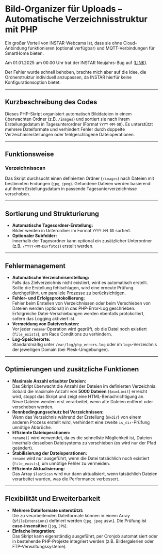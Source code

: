 # Bild-Organizer für Uploads – Automatische Verzeichnisstruktur mit PHP

Ein großer Vorteil von INSTAR-Webcams ist, dass sie ohne Cloud-Anbindung funktionieren (optional verfügbar) und MQTT-Verbindungen für SmartHome bieten.

Am 01.01.2025 um 00:00 Uhr trat der INSTAR Neujahrs-Bug auf ([LINK](https://forum.instar.com/t/in-9008-full-hd-erstellt-seit-dem-01-01-2025-keine-ordner-mehr-auf-dem-ftp-server-beim-speichern-von-bildern/30504/1)).

Der Fehler wurde schnell behoben, brachte mich aber auf die Idee, die Ordnerstruktur individuell anzupassen, da INSTAR hierfür keine Konfigurationsoption bietet.

---

## **Kurzbeschreibung des Codes**  
Dieses PHP-Skript organisiert automatisch Bilddateien in einem überwachten Ordner (z.B. `/images`) und sortiert sie nach ihrem Erstellungsdatum in Tagesunterordner (Format `YYYY-MM-DD`). Es unterstützt mehrere Dateiformate und verhindert Fehler durch doppelte Verzeichniserstellungen oder fehlgeschlagene Dateioperationen.  

---

## **Funktionsweise**  
### **Verzeichnisscan**  
Das Skript durchsucht einen definierten Ordner (`/images`) nach Dateien mit bestimmten Endungen (`jpg`, `jpeg`). Gefundene Dateien werden basierend auf ihrem Erstellungsdatum in passende Tagesunterverzeichnisse verschoben.  

---

## **Sortierung und Strukturierung**  
- **Automatische Tagesordner-Erstellung:**  
  Bilder werden in Unterordner im Format `YYYY-MM-DD` sortiert.  
- **Optionaler Subfolder:**  
  Innerhalb der Tagesordner kann optional ein zusätzlicher Unterordner (z.B. `/YYYY-MM-DD/fotos`) erstellt werden.  

---

## **Fehlermanagement**  
- **Automatische Verzeichniserstellung:**  
  Falls das Zielverzeichnis nicht existiert, wird es automatisch erstellt. Sollte die Erstellung fehlschlagen, wird eine erneute Prüfung durchgeführt, um parallele Prozesse zu berücksichtigen.  
- **Fehler- und Erfolgsprotokollierung:**  
  Fehler beim Erstellen von Verzeichnissen oder beim Verschieben von Dateien werden (optional) in das PHP-Error-Log geschrieben. Erfolgreiche Datei-Verschiebungen werden ebenfalls protokolliert, sofern das Logging aktiviert ist.  
- **Vermeidung von Dateiverlusten:**  
  Vor jeder `rename`-Operation wird geprüft, ob die Datei noch existiert (`file_exists`), um Race Conditions zu verhindern.  
- **Log-Speicherorte:**  
  Standardmäßig unter `/var/log/php_errors.log` oder im `logs`-Verzeichnis der jeweiligen Domain (bei Plesk-Umgebungen).  

---

## **Optimierungen und zusätzliche Funktionen**  
- **Maximale Anzahl erlaubter Dateien:**  
  Das Skript überwacht die Anzahl der Dateien im definierten Verzeichnis.  
  Sobald die maximale Anzahl von **5000 Dateien** (`$maxLimit`) erreicht wird, stoppt das Skript und zeigt eine HTML-Benachrichtigung an.  
  Neue Dateien werden erst verarbeitet, wenn alte Dateien entfernt oder verschoben werden.  
- **Rennbedingungsschutz bei Verzeichnissen:**  
  Wenn das Verzeichnis während der Erstellung (`mkdir`) von einem anderen Prozess erstellt wird, verhindert eine zweite `is_dir`-Prüfung unnötige Abbrüche.  
- **Effiziente Dateioperationen:**  
  `rename()` wird verwendet, da es die schnellste Möglichkeit ist, Dateien innerhalb desselben Dateisystems zu verschieben (es wird nur der Pfad geändert).  
- **Stabilisierung der Dateioperationen:**  
  `rename` wird nur ausgeführt, wenn die Datei tatsächlich noch existiert (`file_exists`), um unnötige Fehler zu vermeiden.  
- **Effiziente Aktualisierung:**  
  Das Array `$lastScan` wird nur dann aktualisiert, wenn tatsächlich Dateien verarbeitet wurden, was die Performance verbessert.  

---

## **Flexibilität und Erweiterbarkeit**  
- **Mehrere Dateiformate unterstützt:**  
  Die zu verarbeitenden Dateiformate können in einem Array (`$fileExtensions`) definiert werden (`jpg`, `jpeg` usw.). Die Prüfung ist **case-insensitive** (`jpg`, `JPG`).  
- **Einfache Integration:**  
  Das Skript kann eigenständig ausgeführt, per Cronjob automatisiert oder in bestehende PHP-Projekte integriert werden (z.B. Bildergalerien oder FTP-Verwaltungssysteme).  
